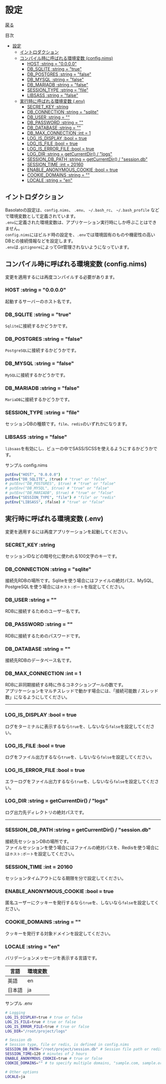 設定
===
[戻る](../../README.md)

目次
<!--ts-->
* [設定](#設定)
   * [イントロダクション](#イントロダクション)
   * [コンパイル時に呼ばれる環境変数 (config.nims)](#コンパイル時に呼ばれる環境変数-confignims)
      * [HOST :string = "0.0.0.0"](#host-string--0000)
      * [DB_SQLITE :string = "true"](#db_sqlite-string--true)
      * [DB_POSTGRES :string = "false"](#db_postgres-string--false)
      * [DB_MYSQL :string = "false"](#db_mysql-string--false)
      * [DB_MARIADB :string = "false"](#db_mariadb-string--false)
      * [SESSION_TYPE :string = "file"](#session_type-string--file)
      * [LIBSASS :string = "false"](#libsass-string--false)
   * [実行時に呼ばれる環境変数 (.env)](#実行時に呼ばれる環境変数-env)
      * [SECRET_KEY :string](#secret_key-string)
      * [DB_CONNECTION :string = "sqlite"](#db_connection-string--sqlite)
      * [DB_USER :string = ""](#db_user-string--)
      * [DB_PASSWORD :string = ""](#db_password-string--)
      * [DB_DATABASE :string = ""](#db_database-string--)
      * [DB_MAX_CONNECTION :int = 1](#db_max_connection-int--1)
      * [LOG_IS_DISPLAY :bool = true](#log_is_display-bool--true)
      * [LOG_IS_FILE :bool = true](#log_is_file-bool--true)
      * [LOG_IS_ERROR_FILE :bool = true](#log_is_error_file-bool--true)
      * [LOG_DIR :string = getCurrentDir() / "logs"](#log_dir-string--getcurrentdir--logs)
      * [SESSION_DB_PATH :string = getCurrentDir() / "session.db"](#session_db_path-string--getcurrentdir--sessiondb)
      * [SESSION_TIME :int = 20160](#session_time-int--20160)
      * [ENABLE_ANONYMOUS_COOKIE :bool = true](#enable_anonymous_cookie-bool--true)
      * [COOKIE_DOMAINS :string = ""](#cookie_domains-string--)
      * [LOCALE :string = "en"](#locale-string--en)

<!-- Created by https://github.com/ekalinin/github-markdown-toc -->
<!-- Added by: root, at: Fri Dec 22 21:22:04 UTC 2023 -->

<!--te-->

## イントロダクション
Basolatoの設定は、`config.nims`、 `.env`、 `~/.bash_rc`、 `~/.bash_profile` などで環境変数として定義されています。  
`.env`に定義された環境変数は、アプリケーション実行時にしか呼ぶことはできません。  
`config.nims`にはビルド時の設定を、`.env`では環境固有のものや機密性の高いDBとの接続情報などを設定します。  
`.env`は`.gitignore`によってGit管理されないようになっています。

## コンパイル時に呼ばれる環境変数 (config.nims)
変更を適用するには再度コンパイルする必要があります。

### HOST :string = "0.0.0.0"
起動するサーバーのホスト名です。

### DB_SQLITE :string = "true"
`Sqlite`に接続するかどうかです。

### DB_POSTGRES :string = "false"
`PostgreSQL`に接続するかどうかです。

### DB_MYSQL :string = "false"
`MySQL`に接続するかどうかです。

### DB_MARIADB :string = "false"
`MariaDB`に接続するかどうかです。

### SESSION_TYPE :string = "file"
セッションDBの種類です。`file`、`redis`のいずれかになります。

### LIBSASS :string = "false"
`libsaas`を有効にし、ビューの中でSASS/SCSSを使えるようにするかどうかです。

サンプル config.nims
```nim
putEnv("HOST", "0.0.0.0")
putEnv("DB_SQLITE", $true) # "true" or "false"
# putEnv("DB_POSTGRES", $true) # "true" or "false"
# putEnv("DB_MYSQL", $true) # "true" or "false"
# putEnv("DB_MARIADB", $true) # "true" or "false"
putEnv("SESSION_TYPE", "file") # "file" or "redis"
putEnv("LIBSASS", $false) # "true" or "false"
```

## 実行時に呼ばれる環境変数 (.env)
変更を適用するには再度アプリケーションを起動してください。

### SECRET_KEY :string
セッションIDなどの暗号化に使われる100文字のキーです。

### DB_CONNECTION :string = "sqlite"
接続先RDBの場所です。Sqliteを使う場合にはファイルの絶対パス、MySQL, PostgreSQLを使う場合には`ホスト:ポート`を指定してください。

### DB_USER :string = ""
RDBに接続するためのユーザー名です。

### DB_PASSWORD :string = ""
RDBに接続するためのパスワードです。

### DB_DATABASE :string = ""
接続先RDBのデータベース名です。

### DB_MAX_CONNECTION :int = 1
RDBに非同期接続する時に作るコネクションプールの数です。  
アプリケーションをマルチスレッドで動かす場合には、「接続可能数 / スレッド数」になるようにしてください。

---

### LOG_IS_DISPLAY :bool = true
ログをターミナルに表示するなら`true`を、しないなら`false`を設定してください。

### LOG_IS_FILE :bool = true
ログをファイル出力するなら`true`を、しないなら`false`を設定してください。

### LOG_IS_ERROR_FILE :bool = true
エラーログをファイル出力するなら`true`を、しないなら`false`を設定してください。

### LOG_DIR :string = getCurrentDir() / "logs"
ログ出力先ディレクトリの絶対パスです。

---

### SESSION_DB_PATH :string = getCurrentDir() / "session.db"
接続先セッションDBの場所です。  
ファイルセッションを使う場合にはファイルの絶対パスを、Redisを使う場合には`ホスト:ポート`を設定してください。

### SESSION_TIME :int = 20160
セッションタイムアウトになる期限を分で設定してください。

### ENABLE_ANONYMOUS_COOKIE :bool = true
匿名ユーザーにクッキーを発行するなら`true`を、しないなら`false`を設定してください。

### COOKIE_DOMAINS :string = ""
クッキーを発行する対象ドメインを設定してください。

### LOCALE :string = "en"
バリデーションメッセージを表示する言語です。

|言語|環境変数|
|---|---|
|英語|en|
|日本語|ja|

サンプル .env
```sh
# Logging
LOG_IS_DISPLAY=true # true or false
LOG_IS_FILE=true # true or false
LOG_IS_ERROR_FILE=true # true or false
LOG_DIR="/root/project/logs"

# Session db
# Session type, file or redis, is defined in config.nims
SESSION_DB_PATH="/root/project/session.db" # Session file path or redis host:port. ex:"127.0.0.1:6379"
SESSION_TIME=120 # minutes of 2 hours
ENABLE_ANONYMOUS_COOKIE=true # true or false
COOKIE_DOMAINS="" # to specify multiple domains, "sample.com, sample.org"

# Other options
LOCALE=ja
```
